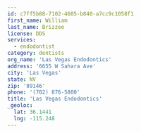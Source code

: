 ```yaml
---
id: c7ff5b88-7102-4605-b840-a7cc9c1058f1
first_name: William
last_name: Brizzee
license: DDS
services:
  - endodontist
category: dentists
org_name: 'Las Vegas Endodontics'
address: '6655 W Sahara Ave'
city: 'Las Vegas'
state: NV
zip: '89146'
phone: '(702) 876-5800'
title: 'Las Vegas Endodontics'
_geoloc:
  lat: 36.1441
  lng: -115.248
---
```

